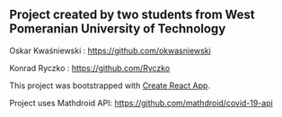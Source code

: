 ## Project created by two students from West Pomeranian University of Technology

Oskar Kwaśniewski : https://github.com/okwasniewski

Konrad Ryczko : https://github.com/Ryczko

This project was bootstrapped with [Create React App](https://github.com/facebook/create-react-app).

Project uses Mathdroid API: https://github.com/mathdroid/covid-19-api
